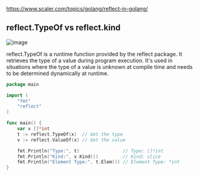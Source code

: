 https://www.scaler.com/topics/golang/reflect-in-golang/


## reflect.TypeOf  vs reflect.kind 

![image](https://github.com/user-attachments/assets/669de8ef-a000-4998-bbf8-2743b11099c9)

reflect.TypeOf is a runtime function provided by the reflect package. It retrieves the type of a value during program execution. It's used in situations where the type of a value is unknown at compile time and needs to be determined dynamically at runtime.


```go
package main

import (
	"fmt"
	"reflect"
)

func main() {
	var x []*int
	t := reflect.TypeOf(x)  // Get the type
	v := reflect.ValueOf(x) // Get the value

	fmt.Println("Type:", t)                // Type: []*int
	fmt.Println("Kind:", v.Kind())         // Kind: slice
	fmt.Println("Element Type:", t.Elem()) // Element Type: *int
}
```


